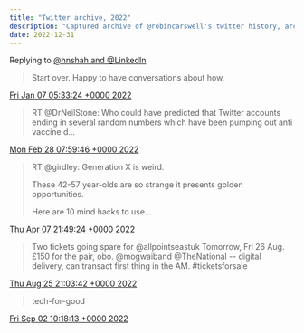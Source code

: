 ```yaml
---
title: "Twitter archive, 2022"
description: "Captured archive of @robincarswell's twitter history, archived for posterity"
date: 2022-12-31
---
```

Replying to [@hnshah and @LinkedIn](https://twitter.com/hnshah/status/1479318021009076225)

> Start over. Happy to have conversations about how.

[Fri Jan 07 05:33:24 +0000 2022](https://twitter.com/robincarswell/status/1479325273958928386)
> RT @DrNeilStone: Who could have predicted that Twitter accounts ending in several random numbers which have been pumping out anti vaccine d…

[Mon Feb 28 07:59:46 +0000 2022](https://twitter.com/robincarswell/status/1498206275666165762)
> RT @girdley: Generation X is weird.  
>   
> These 42-57 year-olds are so strange it presents golden opportunities.  
>   
> Here are 10 mind hacks to use…

[Thu Apr 07 21:49:24 +0000 2022](https://twitter.com/robincarswell/status/1512185798346559495)
> Two tickets going spare for @allpointseastuk Tomorrow, Fri 26 Aug. £150 for the pair, obo. @mogwaiband @TheNational -- digital delivery, can transact first thing in the AM. #ticketsforsale

[Thu Aug 25 21:03:42 +0000 2022](https://twitter.com/robincarswell/status/1562908600523440128)
> tech-for-good

[Fri Sep 02 10:18:13 +0000 2022](https://twitter.com/robincarswell/status/1565645264387538951)
